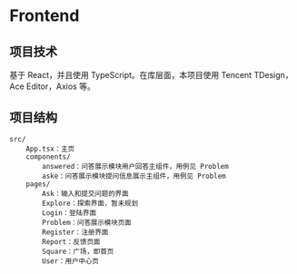 # Frontend

## 项目技术

基于 React，并且使用 TypeScript。在库层面，本项目使用 Tencent TDesign，Ace Editor，Axios 等。

## 项目结构

```
src/
    App.tsx：主页
    components/
        answered：问答展示模块用户回答主组件，用例见 Problem
        aske：问答展示模块提问信息展示主组件，用例见 Problem
    pages/
        Ask：输入和提交问题的界面
        Explore：探索界面，暂未规划
        Login：登陆界面
        Problem：问答展示模块页面
        Register：注册界面
        Report：反馈页面
        Square：广场，即首页
        User：用户中心页
```